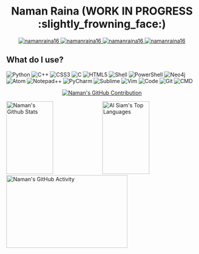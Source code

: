 <!-- Your Project Name -->
<h1 align="center">
  Naman Raina (WORK IN PROGRESS :slightly_frowning_face:)
  <br>
</h1>

<p align="center">
  <a href="https://namanraina16.wixsite.com/naman-raina-cv" target="blank">
  <img src="https://img.shields.io/badge/Website-DC143C?style=for-the-badge&logo=medium&logoColor=white" alt="namanraina16" />
 </a>
  <a href="https://linkedin.com/in/naman-raina-038977202/" target="_blank">
  <img src="https://img.shields.io/badge/LinkedIn-0077B5?style=for-the-badge&logo=linkedin&logoColor=white" alt="namanraina16"/>
 </a>
 <a href="https://leetcode.com/namanraina16/" target="blank">
 <img src="https://img.shields.io/badge/-LeetCode-FFA116?style=for-the-badge&logo=LeetCode&logoColor=black" alt="namanraina16">
 </a>
 <a href="https://www.reddit.com/user/palindromicnaam" target="blank">
 <img src="https://img.shields.io/badge/Reddit-FF4500?style=for-the-badge&logo=reddit&logoColor=white" alt="namanraina16">
 </a>
</p>



## What do I use?

![Python](https://img.shields.io/badge/Python-14354C?style=for-the-badge&logo=python&logoColor=white)
![C++](https://img.shields.io/badge/C%2B%2B-00599C?style=for-the-badge&logo=c%2B%2B&logoColor=white)
![CSS3](https://img.shields.io/badge/CSS3-1572B6?style=for-the-badge&logo=css3&logoColor=white)
![C](https://img.shields.io/badge/C-00599C?style=for-the-badge&logo=c&logoColor=white)
![HTML5](https://img.shields.io/badge/HTML5-E34F26?style=for-the-badge&logo=html5&logoColor=white)
![Shell](https://img.shields.io/badge/Shell_Script-121011?style=for-the-badge&logo=gnu-bash&logoColor=white)
![PowerShell](https://img.shields.io/badge/Powershell-2CA5E0?style=for-the-badge&logo=powershell&logoColor=white)
![Neo4j](https://img.shields.io/badge/Neo4j-018bff?style=for-the-badge&logo=neo4j&logoColor=white)
![Atom](https://img.shields.io/badge/Atom-66595C?style=for-the-badge&logo=Atom&logoColor=white)
![Notepad++](https://img.shields.io/badge/Notepad++-90E59A.svg?style=for-the-badge&logo=notepad%2B%2B&logoColor=black)
![PyCharm](https://img.shields.io/badge/PyCharm-000000.svg?&style=for-the-badge&logo=PyCharm&logoColor=white)
![Sublime](https://img.shields.io/badge/sublime_text-%23575757.svg?&style=for-the-badge&logo=sublime-text&logoColor=important)
![Vim](https://img.shields.io/badge/VIM-%2311AB00.svg?&style=for-the-badge&logo=vim&logoColor=white)
![Code](https://img.shields.io/badge/Visual_Studio_Code-0078D4?style=for-the-badge&logo=visual%20studio%20code&logoColor=white)
![Git](https://img.shields.io/badge/GIT-E44C30?style=for-the-badge&logo=git&logoColor=white)
![CMD](https://img.shields.io/badge/windows%20terminal-4D4D4D?style=for-the-badge&logo=windows%20terminal&logoColor=white)

<p align="center">
  <a href="https://github.com/namanraina16">
    <img src="https://github-profile-summary-cards.vercel.app/api/cards/profile-details?username=namanraina16&theme=radical" alt="Naman's GitHub Contribution"/>
  </a>
</p>

<a> 
    <a href="https://github.com/namanraina16"><img alt="Naman's Github Stats" src="https://denvercoder1-github-readme-stats.vercel.app/api?username=namanraina16&show_icons=true&count_private=true&theme=react&border_color=7F3FBF&bg_color=0D1117&title_color=F85D7F&icon_color=F8D866" height="192px" width="49.5%"/></a>
  <a href="https://github.com/namanraina16"><img alt="Al Siam's Top Languages" src="https://denvercoder1-github-readme-stats.vercel.app/api/top-langs/?username=namanraina16&langs_count=8&layout=compact&theme=react&border_color=7F3FBF&bg_color=0D1117&title_color=F85D7F&icon_color=F8D866" height="192px" width="49.5%"/></a>
</br>
</a>
  <a href="https://github.com/namanraina16"><img alt="Naman's GitHub Activity" src="https://github-readme-activity-graph.vercel.app/graph?username=namanraina16&custom_title=Naman%20Raina's%20GitHub%20Activity%20Graph&bg_color=0D1117&color=7F3FBF&line=7F3FBF&point=7F3FBF&area_color=FFFFFF&title_color=FFFFFF&area=true" height="192px" width="79.5%"/></a>